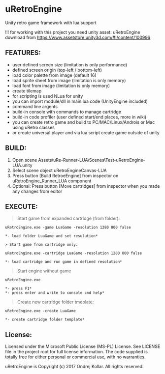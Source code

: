 # uRetroEngine

Unity retro game framework with lua support

!!! for working with this project you need unity asset: uRetroEngine download from 	https://www.assetstore.unity3d.com/#!/content/100996

FEATURES:
-------------

- user defined screen size (limitation is only performance)
- defined screen origin (top-left / bottom-left)
- load color palette from image (default 16)
- load sprite sheet from image (limitation is only memory)
- load font from image (limitation is only memory)
- create tilemap
- for scripting is used NLua for unity
- you can import module/dll in main.lua code (UnityEngine included)
- command line argents
- build-in console with commands to manage cartridge
- build-in code profiler (user defined start/end places, more in wiki) 
- you can create retro game and build to PC/MAC/Linux/Androis or Mac using uRetro classes
- or create universal player and via lua script create game outside of unity


BUILD:
-------------

1) Open scene Assets\uRe-Runner-LUA\Scenes\Test-uRetroEngine-LUA.unity
2) Select scene object uRetroEngineCanvas-LUA
3) Press button [Build RetroeEngine] from inspector on uRetroEngine_Runner_LUA component
4) Optional: Press button [Move cartridges] from inspector when you made any changes from editor



EXECUTE:
------------

> Start game from expanded cartridge (from folder):

	uRetroEngine.exe -game LuaGame -resolution 1280 800 false

	*- load folder LuaGame and set resulution*

    > Start game from cartridge only:

	uRetroEngine.exe -cartridge LuaGame -resolution 1280 800 false
	
	*- load cartridge and run game in defined resolution*

> Start engine without game

	uRetroEngine.exe

	*- press F1*
	*- press enter and write to console cmd help*

	
> Create new cartridge folder tmeplate:

	uRetroEngine.exe -create LuaGame
	
	*- create cartridge folder template*


License:
-----------

Licensed under the Microsoft Public License (MS-PL) License. See LICENSE file in the project root for full license information. The code supplied is totally free for either personal or commercial use, with no warranties.

uRetroEngine is Copyright (c) 2017 Ondrej Kollar. 
All rights reserved.